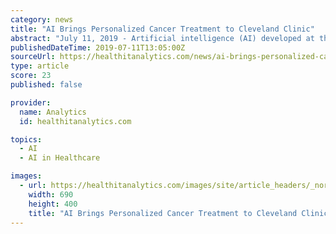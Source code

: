 ```yaml
---
category: news
title: "AI Brings Personalized Cancer Treatment to Cleveland Clinic"
abstract: "July 11, 2019 - Artificial intelligence (AI) developed at the Cleveland Clinic uses machine learning to combine medical scans and electronic health records (EHR) generating personalized radiation therapy doses for cancer patients. Traditional radiation ..."
publishedDateTime: 2019-07-11T13:05:00Z
sourceUrl: https://healthitanalytics.com/news/ai-brings-personalized-cancer-treatment-to-cleveland-clinic
type: article
score: 23
published: false

provider:
  name: Analytics
  id: healthitanalytics.com

topics:
  - AI
  - AI in Healthcare

images:
  - url: https://healthitanalytics.com/images/site/article_headers/_normal/image_%281%29.png
    width: 690
    height: 400
    title: "AI Brings Personalized Cancer Treatment to Cleveland Clinic"
---
```

